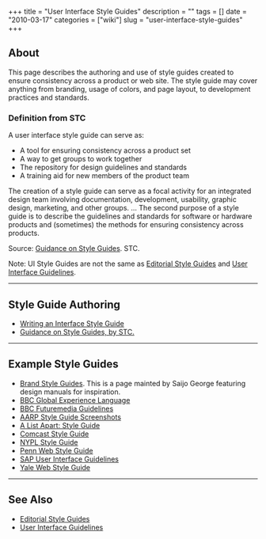 +++
title = "User Interface Style Guides"
description = ""
tags = []
date = "2010-03-17"
categories = ["wiki"]
slug = "user-interface-style-guides"
+++




<h2 id="toc0">About</h2>
<p>This page describes the authoring and use of style guides created to ensure consistency across a product or web site. The style guide may cover anything from branding, usage of colors, and page layout, to development practices and standards.</p>


<h3 id="toc1">Definition from STC</h3>
<p>A user interface style guide can serve as:</p>

<ul>
    <li> A tool for ensuring consistency across a product set</li>
    <li> A way to get groups to work together</li>
    <li> The repository for design guidelines and standards</li>
    <li> A training aid for new members of the product team</li>
</ul>

<p>The creation of a style guide can serve as a focal activity for an integrated design team involving documentation, development, usability, graphic design, marketing, and other groups. ...  The second purpose of a style guide is to describe the guidelines and standards for software or hardware products and (sometimes) the methods for ensuring consistency across products.</p>

<p>Source: <a href="http://www.stcsig.org/usability/newsletter/0104-style.html">Guidance on Style Guides</a>. STC.</p>

<p>Note: UI Style Guides are not the same as <a href="/wiki/editorial-style-guides/">Editorial Style Guides</a> and <a href="/wiki/user-interface-guidelines/">User Interface Guidelines</a>.</p>

<p><hr></p>


<h2 id="toc2">Style Guide Authoring</h2>
<ul>
    <li> <a href="http://www.alistapart.com/articles/writingainterfacestyleguide">Writing an Interface Style Guide</a></li>
    <li> <a href="http://www.stcsig.org/usability/newsletter/0104-style.html">Guidance on Style Guides, by STC.</a></li>
</ul>

<p><hr></p>


<h2 id="toc3">Example Style Guides</h2>
<ul>
    <li> <a href="http://saijogeorge.com/brand-style-guide-examples/">Brand Style Guides</a>. This is a page mainted by Saijo George featuring design manuals for inspiration.</li>
    <li> <a href="http://www.bbc.co.uk/gel">BBC Global Experience Language</a></li>
    <li> <a href="http://www.bbc.co.uk/guidelines/futuremedia">BBC Futuremedia Guidelines</a></li>
    <li> <a href="http://www.flickr.com/photos/anthonyarmendariz/sets/72157601977216028/detail/">AARP Style Guide Screenshots</a></li>
    <li> <a href="http://www.alistapart.com/contribute/styleguide/">A List Apart: Style Guide</a></li>
    <li> <a href="http://www.nulinegraphics.com/styleguide.html">Comcast Style Guide</a></li>
    <li> <a href="http://legacy.www.nypl.org/styleguide/">NYPL Style Guide</a></li>
    <li> <a href="http://www.upenn.edu/webguide/style_guide/">Penn Web Style Guide</a></li>
    <li> <a href="http://www.sapdesignguild.org/resources/uiguidelines.asp">SAP User Interface Guidelines</a></li>
    <li> <a href="http://www.webstyleguide.com/">Yale Web Style Guide</a></li>
</ul>

<p><hr></p>


<h2 id="toc4">See Also</h2>
<ul>
    <li> <a href="/wiki/editorial-style-guides/">Editorial Style Guides</a></li>
    <li> <a href="/wiki/user-interface-guidelines/">User Interface Guidelines</a></li>
</ul>
